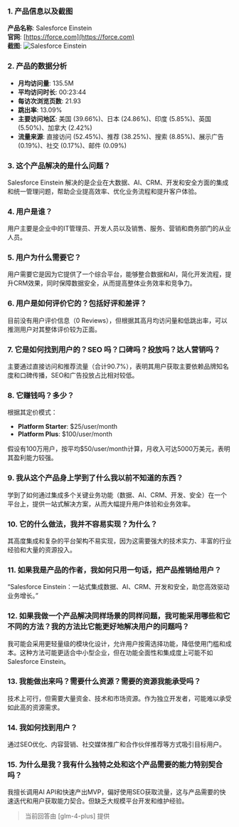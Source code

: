 ### 1. 产品信息以及截图

**产品名称**: Salesforce Einstein  
**官网**: [https://force.com](https://force.com)  
**截图**: ![Salesforce Einstein](https://cdn-images.toolify.ai/170350382821828742.jpg)

### 2. 产品的数据分析

- **月均访问量**: 135.5M
- **平均访问时长**: 00:23:44
- **每访次浏览页数**: 21.93
- **跳出率**: 13.09%
- **主要访问地区**: 美国 (39.66%)、日本 (24.86%)、印度 (5.85%)、英国 (5.50%)、加拿大 (2.42%)
- **流量来源**: 直接访问 (52.45%)、推荐 (38.25%)、搜索 (8.85%)、展示广告 (0.19%)、社交 (0.17%)、邮件 (0.09%)

### 3. 这个产品解决的是什么问题？

Salesforce Einstein 解决的是企业在大数据、AI、CRM、开发和安全方面的集成和统一管理问题，帮助企业提高效率、优化业务流程和提升客户体验。

### 4. 用户是谁？

用户主要是企业中的IT管理员、开发人员以及销售、服务、营销和商务部门的从业人员。

### 5. 用户为什么需要它？

用户需要它是因为它提供了一个综合平台，能够整合数据和AI，简化开发流程，提升CRM效果，同时保障数据安全，从而提高整体业务效率和竞争力。

### 6. 用户是如何评价它的？包括好评和差评？

目前没有用户评价信息（0 Reviews），但根据其高月均访问量和低跳出率，可以推测用户对其整体评价较为正面。

### 7. 它是如何找到用户的？SEO 吗？口碑吗？投放吗？达人营销吗？

主要通过直接访问和推荐流量（合计90.7%），表明其用户获取主要依赖品牌知名度和口碑传播，SEO和广告投放占比相对较低。

### 8. 它赚钱吗？多少？

根据其定价模式：
- **Platform Starter**: $25/user/month
- **Platform Plus**: $100/user/month

假设有100万用户，按平均$50/user/month计算，月收入可达5000万美元，表明其盈利能力较强。

### 9. 我从这个产品身上学到了什么我以前不知道的东西？

学到了如何通过集成多个关键业务功能（数据、AI、CRM、开发、安全）在一个平台上，提供一站式解决方案，从而大幅提升用户体验和业务效率。

### 10. 它的什么做法，我并不容易实现？为什么？

其高度集成和复杂的平台架构不易实现，因为这需要强大的技术实力、丰富的行业经验和大量的资源投入。

### 11. 如果我是产品的作者，我如何只用一句话，把产品推销给用户？

“Salesforce Einstein：一站式集成数据、AI、CRM、开发和安全，助您高效驱动业务增长。”

### 12. 如果我做一个产品解决同样场景的同样问题，我可能采用哪些和它不同的方法？我的方法比它能更好地解决用户的问题吗？

我可能会采用更轻量级的模块化设计，允许用户按需选择功能，降低使用门槛和成本。这种方法可能更适合中小型企业，但在功能全面性和集成度上可能不如Salesforce Einstein。

### 13. 我能做出来吗？需要什么资源？需要的资源我能承受吗？

技术上可行，但需要大量资金、技术和市场资源。作为独立开发者，可能难以承受如此高的资源需求。

### 14. 我如何找到用户？

通过SEO优化、内容营销、社交媒体推广和合作伙伴推荐等方式吸引目标用户。

### 15. 为什么是我？我有什么独特之处和这个产品需要的能力特别契合吗？

我擅长调用AI API和快速产出MVP，偏好使用SEO获取流量，这与产品需要的快速迭代和用户获取能力契合。但缺乏大规模平台开发和维护经验。

> 当前回答由 [glm-4-plus] 提供